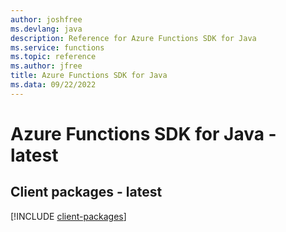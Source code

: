 ```yaml
---
author: joshfree
ms.devlang: java
description: Reference for Azure Functions SDK for Java
ms.service: functions
ms.topic: reference
ms.author: jfree
title: Azure Functions SDK for Java
ms.data: 09/22/2022
---
```

# Azure Functions SDK for Java - latest

## Client packages - latest
[!INCLUDE [client-packages](functions-client-index.md)]